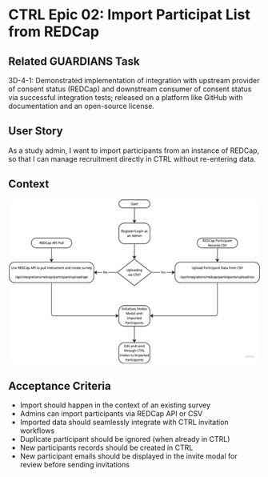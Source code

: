 # CTRL Epic 02: Import Participat List from REDCap

## Related GUARDIANS Task

3D-4-1: Demonstrated implementation of integration with upstream provider of consent status (REDCap) and downstream consumer of consent status via successful integration tests; released on a platform like GitHub with documentation and an open-source license.

## User Story

As a study admin, I want to import participants from an instance of REDCap, so that I can manage recruitment directly in CTRL without re-entering data.

## Context

![CTRL02-API_diagram.png](../docs/CTRL02-API_diagram.png)

## Acceptance Criteria

- Import should happen in the context of an existing survey
- Admins can import participants via REDCap API or CSV
- Imported data should seamlessly integrate with CTRL invitation workflows
- Duplicate participant should be ignored (when already in CTRL)
- New participants records should be created in CTRL
- New participant emails should be displayed in the invite modal for review before sending invitations

